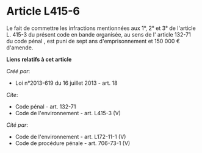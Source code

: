 # Article L415-6

Le fait de commettre les infractions mentionnées aux 1°, 2° et 3° de l'article L. 415-3 du présent code en bande organisée,
au sens de l' article 132-71 du code pénal , est puni de sept ans d'emprisonnement et 150 000 € d'amende.

**Liens relatifs à cet article**

_Créé par_:

  - Loi n°2013-619 du 16 juillet 2013 - art. 18

_Cite_:

  - Code pénal - art. 132-71
  - Code de l'environnement - art. L415-3 (V)

_Cité par_:

  - Code de l'environnement - art. L172-11-1 (V)
  - Code de procédure pénale - art. 706-73-1 (V)
